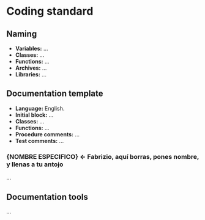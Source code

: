 # Coding standard

## Naming

- **Variables:** ...
- **Classes:** ...
- **Functions:** ...
- **Archives:** ...
- **Libraries:** ...

## Documentation template

- **Language:** English.
- **Initial block:** ...
- **Classes:** ...
- **Functions:** ...
- **Procedure comments:** ...
- **Test comments:** ...

### {NOMBRE ESPECIFICO} <- Fabrizio, aquí borras, pones nombre, y llenas a tu antojo

...

## Documentation tools

...